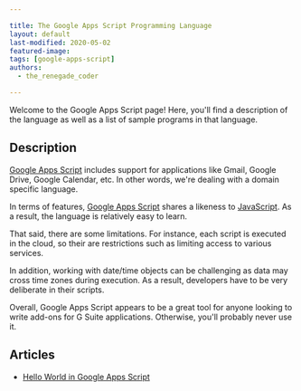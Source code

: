 ```yaml
---

title: The Google Apps Script Programming Language
layout: default
last-modified: 2020-05-02
featured-image:
tags: [google-apps-script]
authors:
  - the_renegade_coder

---
```


Welcome to the Google Apps Script page! Here, you'll find a description of the language as well as a list of sample programs in that language.

## Description

[Google Apps Script][1] includes support for applications like Gmail, Google Drive,
Google Calendar, etc. In other words, we're dealing with a domain specific language.

In terms of features, [Google Apps Script][1] shares a likeness to [JavaScript][2].
As a result, the language is relatively easy to learn.

That said, there are some limitations. For instance, each script is executed in
the cloud, so their are restrictions such as limiting access to various services.

In addition, working with date/time objects can be challenging as data may cross
time zones during execution. As a result, developers have to be very deliberate
in their scripts.

Overall, Google Apps Script appears to be a great tool for anyone looking to
write add-ons for G Suite applications. Otherwise, you'll probably never use it.

[1]: https://en.wikipedia.org/wiki/Google_Apps_Script
[2]: https://en.wikipedia.org/wiki/JavaScript


## Articles

- [Hello World in Google Apps Script](https://sampleprograms.io/projects/hello-world/google-apps-script)